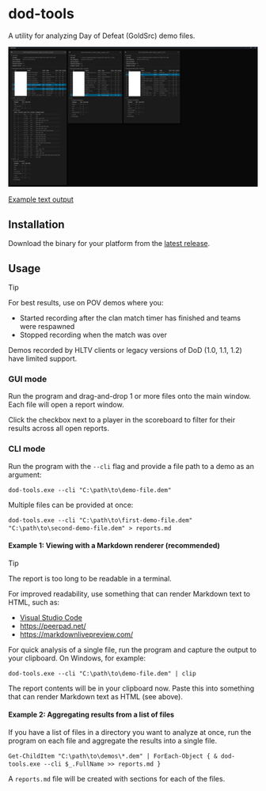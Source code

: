 # dod-tools

A utility for analyzing Day of Defeat (GoldSrc) demo files.

![](./assets/gui.png)

[Example text output](assets/example_report.md)

## Installation

Download the binary for your platform from the [latest release](https://github.com/cgdangelo/dod-tools/releases/latest).

## Usage

> [!TIP]
>
> For best results, use on POV demos where you:
>
> - Started recording after the clan match timer has finished and teams were respawned
> - Stopped recording when the match was over
>
> Demos recorded by HLTV clients or legacy versions of DoD (1.0, 1.1, 1.2) have limited support.

### GUI mode

Run the program and drag-and-drop 1 or more files onto the main window. Each file will open a report window.

Click the checkbox next to a player in the scoreboard to filter for their results across all open reports.

### CLI mode

Run the program with the `--cli` flag and provide a file path to a demo as an argument:

```text
dod-tools.exe --cli "C:\path\to\demo-file.dem"
```

Multiple files can be provided at once:

```text
dod-tools.exe --cli "C:\path\to\first-demo-file.dem" "C:\path\to\second-demo-file.dem" > reports.md
```

#### Example 1: Viewing with a Markdown renderer (recommended)

> [!TIP]
>
> The report is too long to be readable in a terminal.
>
> For improved readability, use something that can render Markdown text to HTML, such as:
>
> - [Visual Studio Code](https://code.visualstudio.com/docs/languages/markdown)
> - https://peerpad.net/
> - https://markdownlivepreview.com/

For quick analysis of a single file, run the program and capture the output to your clipboard. On Windows, for example:

```text
dod-tools.exe --cli "C:\path\to\demo-file.dem" | clip
```

The report contents will be in your clipboard now. Paste this into something that can render Markdown text as HTML (see
above).

#### Example 2: Aggregating results from a list of files

If you have a list of files in a directory you want to analyze at once, run the program on each file and aggregate the
results into a single file.

```text
Get-ChildItem "C:\path\to\demos\*.dem" | ForEach-Object { & dod-tools.exe --cli $_.FullName >> reports.md }
```

A `reports.md` file will be created with sections for each of the files.
